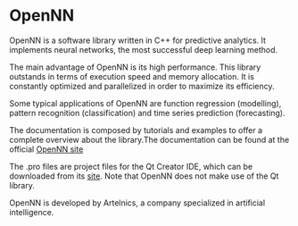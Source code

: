 # OpenNN
OpenNN is a software library written in C++ for predictive analytics. It implements neural networks, the most successful deep learning method. 

The main advantage of OpenNN is its high performance. This library outstands in terms of execution speed and memory allocation. It is constantly optimized and parallelized in order to maximize its efficiency.

Some typical applications of OpenNN are function regression (modelling), pattern recognition (classification) and time series prediction (forecasting). 

The documentation is composed by tutorials and examples to offer a complete overview about the library.The documentation can be found at the official <a href="http://opennn.net" target="_blank">OpenNN site</a>


The .pro files are project files for the Qt Creator IDE, which can be downloaded from its <a href="http://www.qt.io" target="_blank">site</a>. Note that OpenNN does not make use of the Qt library. 

OpenNN is developed by Artelnics, a company specialized in artificial intelligence.

